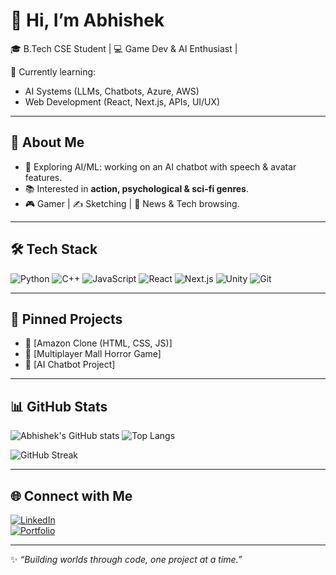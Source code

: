 # 👋 Hi, I’m Abhishek  

🎓 B.Tech CSE Student | 💻 Game Dev & AI Enthusiast | 

🌱 Currently learning:

- AI Systems (LLMs, Chatbots, Azure, AWS)
- Web Development (React, Next.js, APIs, UI/UX)

---

## 🚀 About Me
- 🤖 Exploring AI/ML: working on an AI chatbot with speech & avatar features.  
- 📚 Interested in **action, psychological & sci-fi genres**.  
- 🎮 Gamer | ✍️ Sketching | 📖 News & Tech browsing.  

---

## 🛠️ Tech Stack
![Python](https://img.shields.io/badge/Python-3776AB?style=for-the-badge&logo=python&logoColor=white)
![C++](https://img.shields.io/badge/C%2B%2B-00599C?style=for-the-badge&logo=c%2B%2B&logoColor=white)
![JavaScript](https://img.shields.io/badge/JavaScript-F7DF1E?style=for-the-badge&logo=javascript&logoColor=black)
![React](https://img.shields.io/badge/React-20232A?style=for-the-badge&logo=react&logoColor=61DAFB)
![Next.js](https://img.shields.io/badge/Next.js-000000?style=for-the-badge&logo=nextdotjs&logoColor=white)
![Unity](https://img.shields.io/badge/Unity-100000?style=for-the-badge&logo=unity&logoColor=white)
![Git](https://img.shields.io/badge/Git-F05032?style=for-the-badge&logo=git&logoColor=white)

---

## 📌 Pinned Projects
- 🛒 [Amazon Clone (HTML, CSS, JS)] 
- 🏢 [Multiplayer Mall Horror Game]  
- 🤖 [AI Chatbot Project] 

---

## 📊 GitHub Stats
![Abhishek's GitHub stats](https://github-readme-stats.vercel.app/api?username=ryukyash2004&show_icons=true&theme=radical)  ![Top Langs](https://github-readme-stats.vercel.app/api/top-langs/?username=ryukyash2004&layout=compact&theme=radical)  

![GitHub Streak](https://streak-stats.demolab.com/?user=ryukyash2004&theme=radical)  

---

## 🌐 Connect with Me
[![LinkedIn](https://img.shields.io/badge/LinkedIn-0077B5?style=for-the-badge&logo=linkedin&logoColor=white)](https://www.linkedin.com/in/abhishek-kumar-swarnakar-a668a9250/)  
[![Portfolio](https://img.shields.io/badge/Portfolio-000000?style=for-the-badge&logo=firefox&logoColor=white)](https://yourportfolio.com)  

---

✨ *“Building worlds through code, one project at a time.”*
